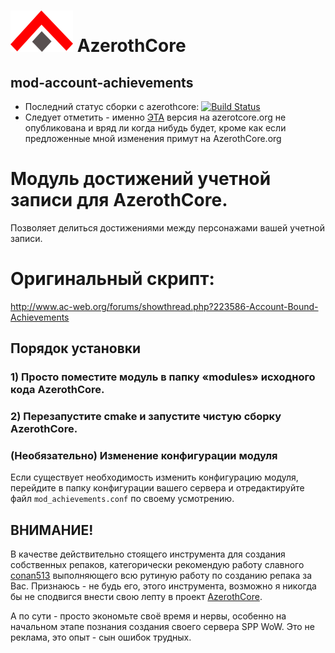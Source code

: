 # ![logo](https://raw.githubusercontent.com/azerothcore/azerothcore.github.io/master/images/logo-github.png) AzerothCore
## mod-account-achievements
- Последний статус сборки с azerothcore: [![Build Status](https://github.com/azerothcore/mod-account-achievements/workflows/core-build/badge.svg?branch=master&event=push)](https://github.com/azerothcore/mod-account-achievements)
- Следует отметить - именно [ЭТА](https://github.com/MRafStudio/mod-account-achievements) версия на azerotcore.org не опубликована и вряд ли когда нибудь будет, кроме как если предложенные мной изменения примут на AzerothCore.org

# Модуль достижений учетной записи для AzerothCore.

Позволяет делиться достижениями между персонажами вашей учетной записи.

# Оригинальный скрипт:
http://www.ac-web.org/forums/showthread.php?223586-Account-Bound-Achievements

## Порядок установки

### 1) Просто поместите модуль в папку «modules» исходного кода AzerothCore.
### 2) Перезапустите cmake и запустите чистую сборку AzerothCore.

### (Необязательно) Изменение конфигурации модуля

Если существует необходимость изменить конфигурацию модуля, перейдите в папку конфигурации вашего сервера и отредактируйте файл `mod_achievements.conf` по своему усмотрению.

## ВНИМАНИЕ!

В качестве действительно стоящего инструмента для создания собственных репаков, категорически рекомендую работу славного [conan513](https://github.com/conan513/TrinityBuilder/releases) выполняющего всю рутиную работу по созданию репака за Вас.
Признаюсь - не будь его, этого инструмента, возможно я никогда бы не сподвигся внести свою лепту в проект [AzerothCore](https://www.azerothcore.org/catalogue.html#/).

А по сути - просто экономьте своё время и нервы, особенно на начальном этапе познания создания своего сервера SPP WoW.
Это не реклама, это опыт - сын ошибок трудных.

